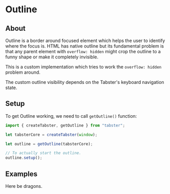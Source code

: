 # Outline

## About

Outline is a border around focused element which helps the user to identify where the focus is.
HTML has native outline but its fundamental problem is that any parent element with `overflow: hidden`
might crop the outline to a funny shape or make it completely invisible.

This is a custom implementation which tries to work the `overflow: hidden` problem around.

The custom outline visibility depends on the Tabster's keyboard navigation state.

## Setup

To get Outline working, we need to call `getOutline()` function:

```ts
import { createTabster, getOutline } from "tabster";

let tabsterCore = createTabster(window);

let outline = getOutline(tabsterCore);

// To actually start the outline.
outline.setup();
```

## Examples

Here be dragons.
